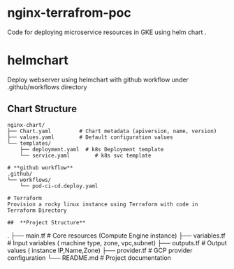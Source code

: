 # nginx-terrafrom-poc
Code for deploying microservice resources in GKE using helm chart .

# helmchart
Deploy webserver using helmchart with github workflow under .github/workflows directory

##  Chart Structure

```
nginx-chart/
├── Chart.yaml         # Chart metadata (apiversion, name, version)
├── values.yaml        # Default configuration values
└── templates/
    ├── deployment.yaml  # k8s Deployment template
    └── service.yaml        # k8s svc template

# **github workflow**
.github/
└── workflows/
    └── pod-ci-cd.deploy.yaml

# Terraform
Provision a rocky linux instance using Terraform with code in Terraform Directory

##  **Project Structure**

```
.
├── main.tf         # Core resources (Compute Engine instance)
├── variables.tf    # Input variables ( machine type, zone, vpc,subnet)
├── outputs.tf      # Output values ( instance IP,Name,Zone)
├── provider.tf     # GCP provider configuration
└── README.md       # Project documentation

